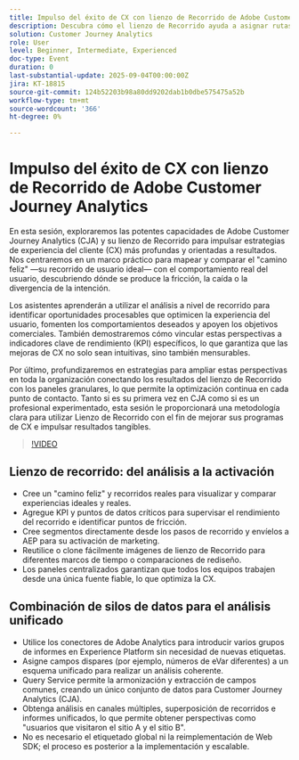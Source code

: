 ```yaml
---
title: Impulso del éxito de CX con lienzo de Recorrido de Adobe Customer Journey Analytics
description: Descubra cómo el lienzo de Recorrido ayuda a asignar rutas de usuario ideales frente a reales, a descubrir fricciones y a impulsar mejoras de CX mensurables con Adobe Customer Journey Analytics
solution: Customer Journey Analytics
role: User
level: Beginner, Intermediate, Experienced
doc-type: Event
duration: 0
last-substantial-update: 2025-09-04T00:00:00Z
jira: KT-18815
source-git-commit: 124b52203b98a80dd9202dab1b0dbe575475a52b
workflow-type: tm+mt
source-wordcount: '366'
ht-degree: 0%

---
```



# Impulso del éxito de CX con lienzo de Recorrido de Adobe Customer Journey Analytics

En esta sesión, exploraremos las potentes capacidades de Adobe Customer Journey Analytics (CJA) y su lienzo de Recorrido para impulsar estrategias de experiencia del cliente (CX) más profundas y orientadas a resultados. Nos centraremos en un marco práctico para mapear y comparar el &quot;camino feliz&quot; —su recorrido de usuario ideal— con el comportamiento real del usuario, descubriendo dónde se produce la fricción, la caída o la divergencia de la intención.

Los asistentes aprenderán a utilizar el análisis a nivel de recorrido para identificar oportunidades procesables que optimicen la experiencia del usuario, fomenten los comportamientos deseados y apoyen los objetivos comerciales. También demostraremos cómo vincular estas perspectivas a indicadores clave de rendimiento (KPI) específicos, lo que garantiza que las mejoras de CX no solo sean intuitivas, sino también mensurables.

Por último, profundizaremos en estrategias para ampliar estas perspectivas en toda la organización conectando los resultados del lienzo de Recorrido con los paneles granulares, lo que permite la optimización continua en cada punto de contacto. Tanto si es su primera vez en CJA como si es un profesional experimentado, esta sesión le proporcionará una metodología clara para utilizar Lienzo de Recorrido con el fin de mejorar sus programas de CX e impulsar resultados tangibles.

>[!VIDEO](https://video.tv.adobe.com/v/3471112/?learn=on&enablevpops)

## Lienzo de recorrido: del análisis a la activación

* Cree un &quot;camino feliz&quot; y recorridos reales para visualizar y comparar experiencias ideales y reales.
* Agregue KPI y puntos de datos críticos para supervisar el rendimiento del recorrido e identificar puntos de fricción.
* Cree segmentos directamente desde los pasos de recorrido y envíelos a AEP para su activación de marketing.
* Reutilice o clone fácilmente imágenes de lienzo de Recorrido para diferentes marcos de tiempo o comparaciones de rediseño.
* Los paneles centralizados garantizan que todos los equipos trabajen desde una única fuente fiable, lo que optimiza la CX.

## Combinación de silos de datos para el análisis unificado

* Utilice los conectores de Adobe Analytics para introducir varios grupos de informes en Experience Platform sin necesidad de nuevas etiquetas.
* Asigne campos dispares (por ejemplo, números de eVar diferentes) a un esquema unificado para realizar un análisis coherente.
* Query Service permite la armonización y extracción de campos comunes, creando un único conjunto de datos para Customer Journey Analytics (CJA).
* Obtenga análisis en canales múltiples, superposición de recorridos e informes unificados, lo que permite obtener perspectivas como &quot;usuarios que visitaron el sitio A y el sitio B&quot;.
* No es necesario el etiquetado global ni la reimplementación de Web SDK; el proceso es posterior a la implementación y escalable.
